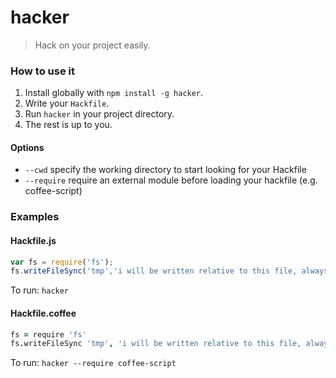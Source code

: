 # hacker
> Hack on your project easily.

### How to use it

1. Install globally with `npm install -g hacker`.
2. Write your `Hackfile`.
3. Run `hacker` in your project directory.
4. The rest is up to you.

#### Options
- `--cwd` specify the working directory to start looking for your Hackfile
- `--require` require an external module before loading your hackfile (e.g. coffee-script)

### Examples

#### Hackfile.js
```js
var fs = require('fs');
fs.writeFileSync('tmp','i will be written relative to this file, always.');
```
To run:
`hacker`

#### Hackfile.coffee
```coffeescript
fs = require 'fs'
fs.writeFileSync 'tmp', 'i will be written relative to this file, always.'
```
To run:
`hacker --require coffee-script`
